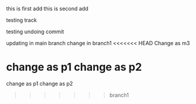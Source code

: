 this is first add
this is second add

testing track

testing undoing commit

updating in main branch
change in branch1
<<<<<<< HEAD
Change as m3


change as p1
change as p2
=======


change as p1
change as p2
>>>>>>> branch1
